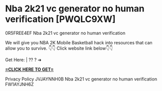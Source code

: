 # Nba 2k21 vc generator no human verification [PWQLC9XW]

0R5FREE4EF Nba 2k21 vc generator no human verification

We will give you NBA 2K Mobile Basketball hack into resources that can allow you to survive. 👇👇 Click website link below👇👇

Get Here: | ?? ? ➜ 

**[=CLICK HERE TO GET=](https://www.google.com/url?q=https%3A%2F%2Fappbitly.com%2FYXfxb)**

Privacy Policy JVJAYNNH0B Nba 2k21 vc generator no human verification FW1AYJNH6Z

